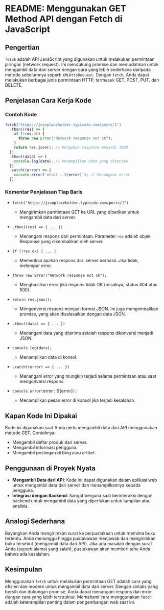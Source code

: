 # README: Menggunakan GET Method API dengan Fetch di JavaScript

## Pengertian

`fetch` adalah API JavaScript yang digunakan untuk melakukan permintaan jaringan (network request). Ini mendukung promise dan memudahkan untuk mengambil data dari server dengan cara yang lebih sederhana daripada metode sebelumnya seperti `XMLHttpRequest`. Dengan `fetch`, Anda dapat melakukan berbagai jenis permintaan HTTP, termasuk GET, POST, PUT, dan DELETE.

## Penjelasan Cara Kerja Kode

### Contoh Kode

```javascript
fetch("https://jsonplaceholder.typicode.com/posts/1")
  .then((res) => {
    if (!res.ok) {
      throw new Error("Network response not ok");
    }
    return res.json(); // Mengubah response menjadi JSON
  })
  .then((data) => {
    console.log(data); // Menampilkan data yang diterima
  })
  .catch((error) => {
    console.error(`error : ${error}`); // Menangani error
  });
```

### Komentar Penjelasan Tiap Baris

- `fetch("https://jsonplaceholder.typicode.com/posts/1")`

  - Mengirimkan permintaan GET ke URL yang diberikan untuk mengambil data dari server.

- `.then((res) => { ... })`

  - Menangani respons dari permintaan. Parameter `res` adalah objek Response yang dikembalikan oleh server.

- `if (!res.ok) { ... }`

  - Memeriksa apakah respons dari server berhasil. Jika tidak, melempar error.

- `throw new Error("Network response not ok");`

  - Menghasilkan error jika respons tidak OK (misalnya, status 404 atau 500).

- `return res.json();`

  - Mengonversi respons menjadi format JSON. Ini juga mengembalikan promise, yang akan diselesaikan dengan data JSON.

- `.then((data) => { ... })`

  - Menangani data yang diterima setelah respons dikonversi menjadi JSON.

- `console.log(data);`

  - Menampilkan data di konsol.

- `.catch((error) => { ... })`

  - Menangani error yang mungkin terjadi selama permintaan atau saat mengonversi respons.

- `console.error(`error : ${error}`);`
  - Menampilkan pesan error di konsol jika terjadi kesalahan.

## Kapan Kode Ini Dipakai

Kode ini digunakan saat Anda perlu mengambil data dari API menggunakan metode GET. Contohnya:

- Mengambil daftar produk dari server.
- Mengambil informasi pengguna.
- Mengambil postingan di blog atau artikel.

## Penggunaan di Proyek Nyata

- **Mengambil Data dari API**: Kode ini dapat digunakan dalam aplikasi web untuk mengambil data dari server dan menampilkannya kepada pengguna.
- **Integrasi dengan Backend**: Sangat berguna saat berinteraksi dengan backend untuk mengambil data yang diperlukan untuk tampilan atau analisis.

## Analogi Sederhana

Bayangkan Anda mengirimkan surat ke perpustakaan untuk meminta buku tertentu. Anda menunggu hingga pustakawan menjawab dan mengirimkan buku tersebut (mengambil data dari API). Jika ada masalah dengan surat Anda (seperti alamat yang salah), pustakawan akan memberi tahu Anda bahwa ada kesalahan.

## Kesimpulan

Menggunakan `fetch` untuk melakukan permintaan GET adalah cara yang efisien dan modern untuk mengambil data dari server. Dengan sintaks yang bersih dan dukungan promise, Anda dapat menangani respons dan error dengan cara yang lebih terstruktur. Memahami cara menggunakan `fetch` adalah keterampilan penting dalam pengembangan web saat ini.
